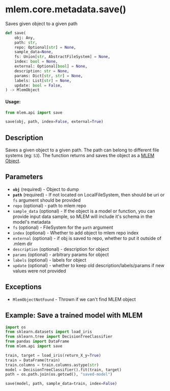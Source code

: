 # mlem.core.metadata.save()

Saves given object to a given path

```py
def save(
    obj: Any,
    path: str,
    repo: Optional[str] = None,
    sample_data=None,
    fs: Union[str, AbstractFileSystem] = None,
    index: bool = None,
    external: Optional[bool] = None,
    description: str = None,
    params: Dict[str, str] = None,
    labels: List[str] = None,
    update: bool = False,
) -> MlemObject
```

#### Usage:

```py
from mlem.api import save

save(obj, path, index=False, external=True)
```

## Description

Saves a given object to a given path. The path can belong to different file systems (eg: `S3`). The function returns and saves the object as a [MLEM Object](/doc/user-guide/basic-concepts#mlem-objects).

## Parameters

- **`obj`** (required) - Object to dump
- **`path`** (required) - If not located on LocalFileSystem, then should be uri or `fs` argument should be provided
- `repo` (optional) - path to mlem repo
- `sample_data` (optional) - If the object is a model or function, you can provide input data sample, so MLEM will include it's schema in the model's metadata
- `fs` (optional) - FileSystem for the `path` argument
- `index` (optional) - Whether to add object to mlem repo index
- `external` (optional) - if obj is saved to repo, whether to put it outside of .mlem dir
- `description` (optional) - description for object
- `params` (optional) - arbitrary params for object
- `labels` (optional) - labels for object
- `update` (optional) - whether to keep old description/labels/params if new values were not provided

## Exceptions

- `MlemObjectNotFound` - Thrown if we can't find MLEM object

## Example: Save a trained model with MLEM

```py
import os
from sklearn.datasets import load_iris
from sklearn.tree import DecisionTreeClassifier
from pandas import DataFrame
from mlem.api import save

train, target = load_iris(return_X_y=True)
train = DataFrame(train)
train.columns = train.columns.astype(str)
model = DecisionTreeClassifier().fit(train, target)
path = os.path.join(os.getcwd(), "saved-model")

save(model, path, sample_data=train, index=False)
```
